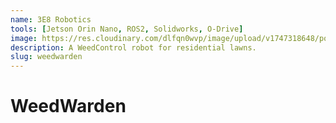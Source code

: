 ```yaml
---
name: 3E8 Robotics
tools: [Jetson Orin Nano, ROS2, Solidworks, O-Drive]
image: https://res.cloudinary.com/dlfqn0wvp/image/upload/v1747318648/portfolio-site/WeedWarden/robot_2_vtzsey.jpg
description: A WeedControl robot for residential lawns.
slug: weedwarden
---
```


# WeedWarden